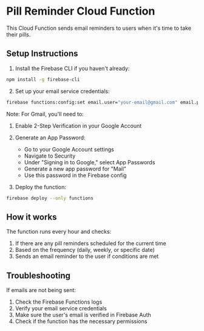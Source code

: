 # Pill Reminder Cloud Function

This Cloud Function sends email reminders to users when it's time to take their pills.

## Setup Instructions

1. Install the Firebase CLI if you haven't already:

```bash
npm install -g firebase-cli
```

2. Set up your email service credentials:

```bash
firebase functions:config:set email.user="your-email@gmail.com" email.password="your-app-specific-password"
```

Note: For Gmail, you'll need to:

1. Enable 2-Step Verification in your Google Account
2. Generate an App Password:

   - Go to your Google Account settings
   - Navigate to Security
   - Under "Signing in to Google," select App Passwords
   - Generate a new app password for "Mail"
   - Use this password in the Firebase config

3. Deploy the function:

```bash
firebase deploy --only functions
```

## How it works

The function runs every hour and checks:

1. If there are any pill reminders scheduled for the current time
2. Based on the frequency (daily, weekly, or specific date)
3. Sends an email reminder to the user if conditions are met

## Troubleshooting

If emails are not being sent:

1. Check the Firebase Functions logs
2. Verify your email service credentials
3. Make sure the user's email is verified in Firebase Auth
4. Check if the function has the necessary permissions
